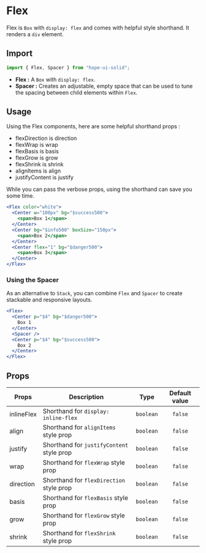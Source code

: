 # Flex

Flex is `Box` with `display: flex` and comes with helpful style shorthand. It renders a `div` element.

## Import

```js
import { Flex, Spacer } from "hope-ui-solid";
```

- **Flex :** A `Box` with `display: flex`.
- **Spacer :** Creates an adjustable, empty space that can be used to tune the spacing between child elements within `Flex`.

## Usage

Using the Flex components, here are some helpful shorthand props :

- flexDirection is direction
- flexWrap is wrap
- flexBasis is basis
- flexGrow is grow
- flexShrink is shrink
- alignItems is align
- justifyContent is justify

While you can pass the verbose props, using the shorthand can save you some time.

```jsx
<Flex color="white">
  <Center w="100px" bg="$success500">
    <span>Box 1</span>
  </Center>
  <Center bg="$info500" boxSize="150px">
    <span>Box 2</span>
  </Center>
  <Center flex="1" bg="$danger500">
    <span>Box 3</span>
  </Center>
</Flex>
```

### Using the Spacer

As an alternative to `Stack`, you can combine `Flex` and `Spacer` to create stackable and responsive layouts.

```jsx
<Flex>
  <Center p="$4" bg="$danger500">
    Box 1
  </Center>
  <Spacer />
  <Center p="$4" bg="$success500">
    Box 2
  </Center>
</Flex>
```

## Props

| Props      | Description                               |   Type    | Default value |
| ---------- | ----------------------------------------- | :-------: | :-----------: |
| inlineFlex | Shorthand for `display: inline-flex`      | `boolean` |    `false`    |
| align      | Shorthand for `alignItems` style prop     | `boolean` |    `false`    |
| justify    | Shorthand for `justifyContent` style prop | `boolean` |    `false`    |
| wrap       | Shorthand for `flexWrap` style prop       | `boolean` |    `false`    |
| direction  | Shorthand for `flexDirection` style prop  | `boolean` |    `false`    |
| basis      | Shorthand for `flexBasis` style prop      | `boolean` |    `false`    |
| grow       | Shorthand for `flexGrow` style prop       | `boolean` |    `false`    |
| shrink     | Shorthand for `flexShrink` style prop     | `boolean` |    `false`    |
